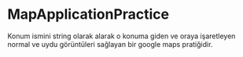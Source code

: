 # MapApplicationPractice
Konum ismini string olarak alarak o konuma giden ve oraya işaretleyen normal ve uydu görüntüleri sağlayan bir google maps  pratiğidir.
